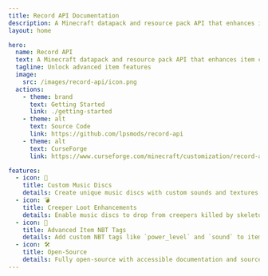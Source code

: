```yaml
---
title: Record API Documentation
description: A Minecraft datapack and resource pack API that enhances item customization with custom NBT tags.
layout: home

hero:
  name: Record API
  text: A Minecraft datapack and resource pack API that enhances item customization with custom NBT tags.
  tagline: Unlock advanced item features
  image:
    src: /images/record-api/icon.png
  actions:
    - theme: brand
      text: Getting Started
      link: ./getting-started
    - theme: alt
      text: Source Code
      link: https://github.com/lpsmods/record-api
    - theme: alt
      text: CurseForge
      link: https://www.curseforge.com/minecraft/customization/record-api-datapack

features:
  - icon: 🎵
    title: Custom Music Discs
    details: Create unique music discs with custom sounds and textures using `CustomModelData`.
  - icon: 💣
    title: Creeper Loot Enhancements
    details: Enable music discs to drop from creepers killed by skeletons with configurable loot tables.
  - icon: 🧾
    title: Advanced Item NBT Tags
    details: Add custom NBT tags like `power_level` and `sound` to items for enhanced functionality.
  - icon: 🛠️
    title: Open-Source
    details: Fully open-source with accessible documentation and source code.
---
```

